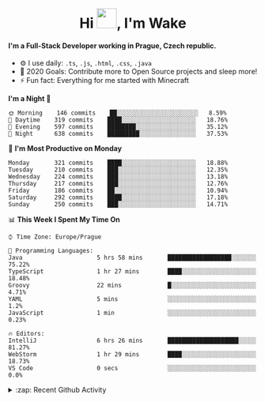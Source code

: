 <h1 align="center">Hi <img src="https://raw.githubusercontent.com/MrWakeCZ/MrWakeCZ/master/Hi.gif" width="40px" />, I'm Wake</h1>

#### I'm a Full-Stack Developer working in Prague, Czech republic.
- ⚙️ I use daily: `.ts`, `.js`, `.html`, `.css`, `.java`
- 🥅 2020 Goals: Contribute more to Open Source projects and sleep more!
- ⚡ Fun fact: Everything for me started with Minecraft

<!--START_SECTION:waka-->
**I'm a Night 🦉** 

```text
🌞 Morning    146 commits    ██░░░░░░░░░░░░░░░░░░░░░░░   8.59% 
🌆 Daytime    319 commits    ████░░░░░░░░░░░░░░░░░░░░░   18.76% 
🌃 Evening    597 commits    ████████░░░░░░░░░░░░░░░░░   35.12% 
🌙 Night      638 commits    █████████░░░░░░░░░░░░░░░░   37.53%

```
📅 **I'm Most Productive on Monday** 

```text
Monday       321 commits    ████░░░░░░░░░░░░░░░░░░░░░   18.88% 
Tuesday      210 commits    ███░░░░░░░░░░░░░░░░░░░░░░   12.35% 
Wednesday    224 commits    ███░░░░░░░░░░░░░░░░░░░░░░   13.18% 
Thursday     217 commits    ███░░░░░░░░░░░░░░░░░░░░░░   12.76% 
Friday       186 commits    ██░░░░░░░░░░░░░░░░░░░░░░░   10.94% 
Saturday     292 commits    ████░░░░░░░░░░░░░░░░░░░░░   17.18% 
Sunday       250 commits    ███░░░░░░░░░░░░░░░░░░░░░░   14.71%

```


📊 **This Week I Spent My Time On** 

```text
⌚︎ Time Zone: Europe/Prague

💬 Programming Languages: 
Java                     5 hrs 58 mins       ██████████████████░░░░░░░   75.22% 
TypeScript               1 hr 27 mins        ████░░░░░░░░░░░░░░░░░░░░░   18.48% 
Groovy                   22 mins             █░░░░░░░░░░░░░░░░░░░░░░░░   4.71% 
YAML                     5 mins              ░░░░░░░░░░░░░░░░░░░░░░░░░   1.2% 
JavaScript               1 min               ░░░░░░░░░░░░░░░░░░░░░░░░░   0.23%

🔥 Editors: 
IntelliJ                 6 hrs 26 mins       ████████████████████░░░░░   81.27% 
WebStorm                 1 hr 29 mins        ████░░░░░░░░░░░░░░░░░░░░░   18.73% 
VS Code                  0 secs              ░░░░░░░░░░░░░░░░░░░░░░░░░   0.0%

```


<!--END_SECTION:waka-->

<details>
  <summary>:zap: Recent Github Activity</summary>

<!--START_SECTION:activity-->
1. 🎉 Merged PR [#14](https://github.com/craftmania-cz/craftmanager/pull/14) in [craftmania-cz/craftmanager](https://github.com/craftmania-cz/craftmanager)
2. 🎉 Merged PR [#89](https://github.com/waked-cz/corgi/pull/89) in [waked-cz/corgi](https://github.com/waked-cz/corgi)
3. 🗣 Commented on [#14](https://github.com/craftmania-cz/craftmanager/issues/14) in [craftmania-cz/craftmanager](https://github.com/craftmania-cz/craftmanager)
4. 🎉 Merged PR [#2](https://github.com/craftmania-cz/craftcore/pull/2) in [craftmania-cz/craftcore](https://github.com/craftmania-cz/craftcore)
5. 🎉 Merged PR [#7](https://github.com/craftmania-cz/craftlobby/pull/7) in [craftmania-cz/craftlobby](https://github.com/craftmania-cz/craftlobby)
<!--END_SECTION:activity-->

</details>

